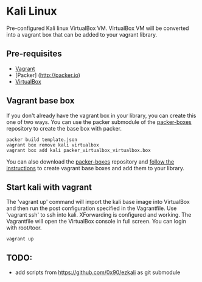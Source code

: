 # Kali Linux  

Pre-configured Kali linux VirtualBox VM.
VirtualBox VM will be converted into a vagrant box that can be added to your vagrant library.

## Pre-requisites  

* [Vagrant](http://www.vagrantup.com/)  
* [Packer] (http://packer.io)  
* [VirtualBox](https://www.virtualbox.org/)  

## Vagrant base box

If you don't already have the vagrant box in your library, you can create this one of two ways.  You can use the packer submodule of the [packer-boxes](https://github.com/SocialGeeks/packer-boxes) repository to create the base box with packer.

	packer build template.json
	vagrant box remove kali virtualbox  
	vagrant box add kali packer_virtualbox_virtualbox.box  

You can also download the [packer-boxes](https://github.com/SocialGeeks/packer-boxes) repository and [follow the instructions](https://github.com/SocialGeeks/packer-boxes/blob/master/README.md) to create vagrant base boxes and add them to your library.  

## Start kali with vagrant  

The 'vagrant up' command will import the kali base image into VirtualBox and then run the post configuration specified in the Vagrantfile.  Use 'vagrant ssh' to ssh into kali.  XForwarding is configured and working.  The Vagrantfile will open the VirtualBox console in full screen.  You can login with root/toor.

	vagrant up  

## TODO:

 - add scripts from https://github.com/0x90/ezkali as git submodule